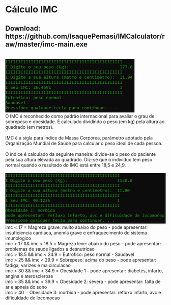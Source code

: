 <h1>Cálculo IMC</h1>
<h2>Download: https://github.com/IsaquePemasi/IMCalculator/raw/master/imc-main.exe</h2> 
<br>
<img src = "/img/exemplo-peso-normal.png" alt="peso normal">
<br>
O IMC é reconhecido como padrão internacional para avaliar o grau de sobrepeso e obesidade. É calculado dividindo o peso (em kg) pela altura ao quadrado (em metros).
<br>
<br>
IMC é a sigla para Índice de Massa Corpórea, parâmetro adotado pela Organização Mundial de Saúde para calcular o peso ideal de cada pessoa.
<br>
<br>
O índice é calculado da seguinte maneira: divide-se o peso do paciente pela sua altura elevada ao quadrado. Diz-se que o indivíduo tem peso normal quando o resultado do IMC está entre 18,5 e 24,9.
<br>
<br>
<img src = "/img/exemplo-obeso-morbido.png" alt="obeso-morbido">
<br>
imc < 17 = Magreza grave: muito abaixo do peso - pode apresentar: insuficiencia cardiaca, anemia grave e enfraquecimento do sistema imunologico
<br>
imc > 17 && imc < 18.5 = Magreza leve: abaixo do peso - pode apresentar: problemas de saude ligados a desnutricao
<br>
imc > 18.5 && imc < 24.9 = Eutrofico: peso normal - Saudavel
<br>
imc > 25 && imc < 29.9 = Sobrepeso: acima do peso - pode apresentar: fadiga, varizes e ma circulacao
<br>
imc > 30 && imc < 34.9 = Obesidade 1 - pode apresentar: diabetes, infarto, angina e aterosclerose
<br>
imc > 35 && imc < 39.9 = Obesidade 2: severa - pode apresentar: falta de ar e apneia do sono 
<br>
imc > 40 = Obesidade 3: morbida - pode apresentar: refluxo infarto, avc e dificuldade de locomocao